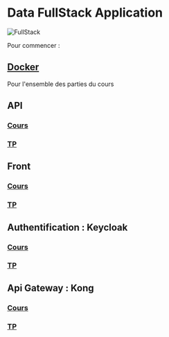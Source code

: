 # Data FullStack Application

![FullStack](docs/modern_web_app_with_auth.png)

Pour commencer :

## [Docker](docker/DOCKER.md)

Pour l'ensemble des parties du cours

## API 
### [Cours](api/README.md)  
### [TP](api/tp/README.md)

## Front 
### [Cours](front/README.md)  
### [TP](front/tp/README.md)

## Authentification : Keycloak
### [Cours](authentication/README.md)  
### [TP](authentication/tp/README.md)

## Api Gateway : Kong
### [Cours](kong/README.md)
### [TP](kong/tp/README.md)
